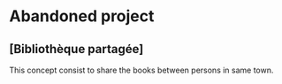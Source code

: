 # Abandoned project
## [Bibliothèque partagée] 

This concept consist to share the books between persons in same town.
